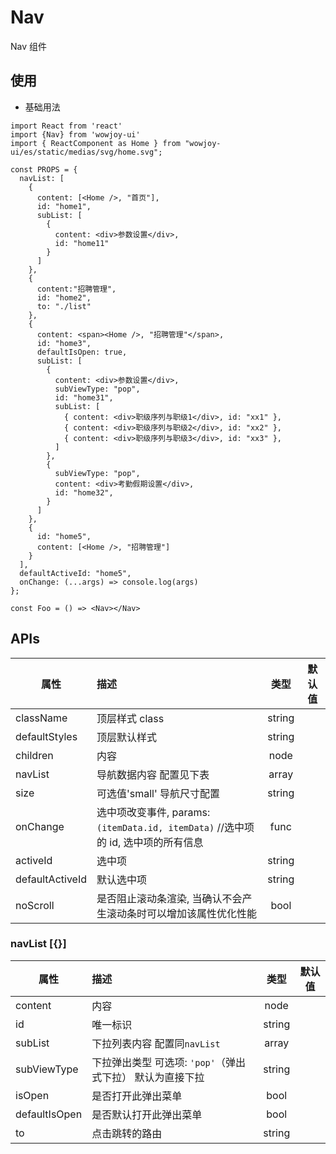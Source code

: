 # Nav

Nav 组件

## 使用

- 基础用法

```
import React from 'react'
import {Nav} from 'wowjoy-ui'
import { ReactComponent as Home } from "wowjoy-ui/es/static/medias/svg/home.svg";

const PROPS = {
  navList: [
    {
      content: [<Home />, "首页"],
      id: "home1",
      subList: [
        {
          content: <div>参数设置</div>,
          id: "home11"
        }
      ]
    },
    {
      content:"招聘管理",
      id: "home2",
      to: "./list"
    },
    {
      content: <span><Home />, "招聘管理"</span>,
      id: "home3",
      defaultIsOpen: true,
      subList: [
        {
          content: <div>参数设置</div>,
          subViewType: "pop",
          id: "home31",
          subList: [
            { content: <div>职级序列与职级1</div>, id: "xx1" },
            { content: <div>职级序列与职级2</div>, id: "xx2" },
            { content: <div>职级序列与职级3</div>, id: "xx3" },
          ]
        },
        {
          subViewType: "pop",
          content: <div>考勤假期设置</div>,
          id: "home32",
        }
      ]
    },
    {
      id: "home5",
      content: [<Home />, "招聘管理"]
    }
  ],
  defaultActiveId: "home5",
  onChange: (...args) => console.log(args)
};

const Foo = () => <Nav></Nav>
```

## APIs

| 属性            | 描述                                                                            |  类型  | 默认值 |
| --------------- | :------------------------------------------------------------------------------ | :----: | :----: |
| className       | 顶层样式 class                                                                  | string |        |
| defaultStyles   | 顶层默认样式                                                                    | string |        |
| children        | 内容                                                                            |  node  |        |
| navList         | 导航数据内容 配置见下表                                                         | array  |        |
| size            | 可选值'small' 导航尺寸配置                                                      | string |        |
| onChange        | 选中项改变事件, params: `(itemData.id, itemData)` //选中项的 id, 选中项的所有信息 |  func  |        |
| activeId        | 选中项                                                                          | string |        |
| defaultActiveId | 默认选中项                                                                      | string |        |
| noScroll        | 是否阻止滚动条渲染, 当确认不会产生滚动条时可以增加该属性优化性能                |  bool  |        |

### navList [{}]

| 属性          | 描述                                                      |  类型  | 默认值 |
| ------------- | :-------------------------------------------------------- | :----: | :----: |
| content       | 内容                                                      |  node  |        |
| id            | 唯一标识                                                  | string |        |
| subList       | 下拉列表内容 配置同`navList`                              | array |        |
| subViewType   | 下拉弹出类型 可选项: `'pop'`（弹出式下拉） 默认为直接下拉 | string |        |
| isOpen        | 是否打开此弹出菜单                                        |  bool  |        |
| defaultIsOpen | 是否默认打开此弹出菜单                                    |  bool  |        |
| to            | 点击跳转的路由                                            | string |        |
